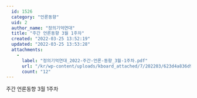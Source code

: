 ```yaml
---
  id: 1526
  category: "언론동향"
  uid: 2
  author_name: "정의기억연대"
  title: "주간 언론동향 3월 1주차"
  created: "2022-03-25 13:52:19"
  updated: "2022-03-25 13:53:28"
  attachments: 
    - 
      label: "정의기억연대_2022-주간-언론-동향_3월-1주차.pdf"
      url: "/kr/wp-content/uploads/kboard_attached/7/202203/623d4a836d95d2236451.pdf"
      count: "12"
---
```

주간 언론동향 3월 1주차